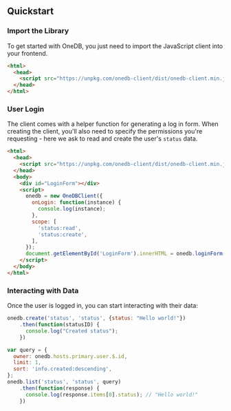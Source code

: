 ## Quickstart

### Import the Library

To get started with OneDB, you just need to import the JavaScript client into your frontend.

```html
<html>
  <head>
    <script src="https://unpkg.com/onedb-client/dist/onedb-client.min.js"></script>
  </head>
</html>
```

### User Login
The client comes with a helper function for generating a log in form. When creating the client,
you'll also need to specify the permissions you're requesting - here we ask to read and create
the user's `status` data.

```html
<html>
  <head>
    <script src="https://unpkg.com/onedb-client/dist/onedb-client.min.js"></script>
  </head>
  <body>
    <div id="LoginForm"></div>
    <script>
      onedb = new OneDBClient({
        onLogin: function(instance) {
          console.log(instance);
        },
		scope: [
          'status:read',
          'status:create',
        ],
      });
      document.getElementById('LoginForm').innerHTML = onedb.loginForm();
    </script>
  </body>
</html>
```

### Interacting with Data

Once the user is logged in, you can start interacting with their data:

```js
onedb.create('status', 'status', {status: "Hello world!"})
    .then(function(statusID) {
      console.log("Created status");
    })
```

```js
var query = {
  owner: onedb.hosts.primary.user.$.id,
  limit: 1,
  sort: 'info.created:descending',
};
onedb.list('status', 'status', query)
    .then(function(response) {
      console.log(response.items[0].status); // "Hello world!"
    })
```



